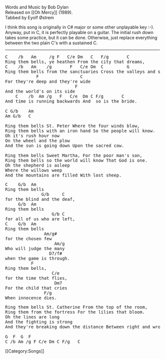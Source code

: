 Words and Music by Bob Dylan<br>
Released on [[Oh Mercy]] (1989).<br>
Tabbed by Eyolf Østrem

I think this song is originally in C# major or some other unplayable
key :-). Anyway, put in C, it is perfectly playable on a guitar. The
initial rush down takes some practice, but it can be done. Otherwise,
just replace everything between the two plain C's with a sustained C.

----
<pre class="verse">
C    /b   Am     /g F   C/e Dm   C   F/g       C
Ring them bells, ye heathen From the city that dreams,
C    /b   Am    /g       F   C/e Dm  C         G
Ring them bells from the sanctuaries Cross the valleys and streams,
            F                C
For they're deep and they're wide
                           F
And the world's on its side
    C    /b  Am /g   F   C/e  Dm C F/g       C
And time is running backwards And  so is the bride.

C G/b    Am
Am G/b   C

Ring them bells St. Peter Where the four winds blow,
Ring them bells with an iron hand So the people will know.
Oh it's rush hour now
On the wheel and the plow
And the sun is going down Upon the sacred cow.

Ring them bells Sweet Martha, For the poor man's son,
Ring them bells so the world will know That God is one.
Oh the shepherd is asleep
Where the willows weep
And the mountains are filled With lost sheep.
</pre>

<pre class="bridge">
C    G/b  Am
Ring them bells
              G/b     C
for the blind and the deaf,
     G/b  Am
Ring them bells
                  G/b C
for all of us who are left,
C    G/b  Am
Ring them bells
               Am/g#
for the chosen few
                   Am/g
Who will judge the many
                 D7/f#
when the game is through.
          F
Ring them bells,
                  C/e
for the time that flies,
                   Dm7
For the child that cries
               F/g
When innocence dies.
</pre>

<pre class="verse">
Ring them bells St. Catherine From the top of the room,
Ring them from the fortress For the lilies that bloom.
Oh the lines are long
And the fighting is strong
And they're breaking down the distance Between right and wrong.

G  F  G  F
C /b Am /g F C/e Dm C F/g   C
</pre>

[[Category:Songs]]